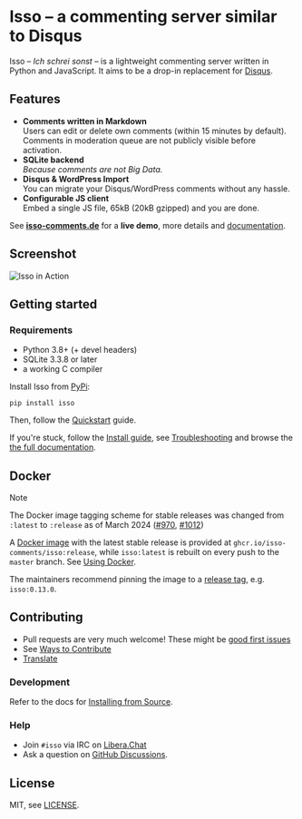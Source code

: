 # Isso – a commenting server similar to Disqus

Isso – *Ich schrei sonst* – is a lightweight commenting server written in
Python and JavaScript. It aims to be a drop-in replacement for
[Disqus](http://disqus.com).

## Features

- **Comments written in Markdown**  
  Users can edit or delete own comments (within 15 minutes by default).
  Comments in moderation queue are not publicly visible before activation.
- **SQLite backend**  
  *Because comments are not Big Data.*
- **Disqus & WordPress Import**  
  You can migrate your Disqus/WordPress comments without any hassle.
- **Configurable JS client**  
  Embed a single JS file, 65kB (20kB gzipped) and you are done.

See **[isso-comments.de](https://isso-comments.de/)** for a **live demo**, more
details and [documentation](https://isso-comments.de/docs/).

## Screenshot

![Isso in Action](https://user-images.githubusercontent.com/10212877/167268553-3f30b448-25ff-4850-afef-df2f2e599c93.png)

## Getting started

### Requirements

- Python 3.8+ (+ devel headers)
- SQLite 3.3.8 or later
- a working C compiler

Install Isso from [PyPi](https://pypi.python.org/pypi/isso/):

```console
pip install isso
```

Then, follow the [Quickstart](https://isso-comments.de/docs/guides/quickstart/) guide.

If you're stuck, follow the [Install guide](https://isso-comments.de/docs/reference/installation/),
see [Troubleshooting](https://isso-comments.de/docs/guides/troubleshooting/) and browse
the [the full documentation](https://isso-comments.de/docs/).

## Docker

> [!NOTE]  
> The Docker image tagging scheme for stable releases was changed from `:latest`
> to `:release` as of March 2024
> ([#970](https://github.com/isso-comments/isso/pull/970), [#1012](https://github.com/isso-comments/isso/issues/1012))

A [Docker image](https://github.com/isso-comments/isso/pkgs/container/isso) with
the latest stable release is provided at `ghcr.io/isso-comments/isso:release`,
while `isso:latest` is rebuilt on every push to the `master` branch. See
[Using Docker](https://isso-comments.de/docs/reference/installation/#using-docker).

The maintainers recommend pinning the image to a
[release tag](https://github.com/isso-comments/isso/pkgs/container/isso), e.g.
`isso:0.13.0`.

## Contributing

- Pull requests are very much welcome! These might be
  [good first issues](https://github.com/isso-comments/isso/labels/good-first-issue)
- See [Ways to Contribute](https://isso-comments.de/docs/contributing/)
- [Translate](https://isso-comments.de/docs/contributing/#translations)

### Development

<!-- TODO also mention "Development & Testing" section once new docs uploaded -->
Refer to the docs for
[Installing from Source](https://isso-comments.de/docs/reference/installation/#install-from-source).

### Help

- Join `#isso` via IRC on [Libera.Chat](https://libera.chat/)
- Ask a question on [GitHub Discussions](https://github.com/isso-comments/isso/discussions).

## License

MIT, see [LICENSE](LICENSE).
